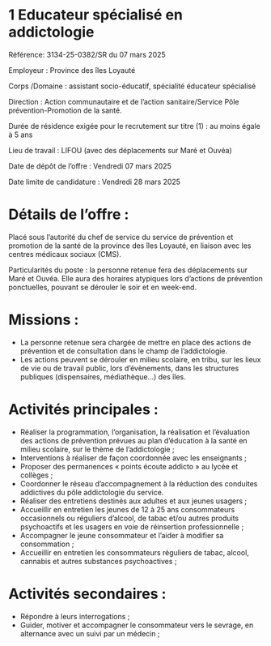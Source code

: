 # 1 Educateur spécialisé en addictologie

Référence: 3134-25-0382/SR du 07 mars 2025

Employeur : Province des îles Loyauté

Corps /Domaine : assistant socio-éducatif, spécialité éducateur spécialisé

Direction : Action communautaire et de l’action sanitaire/Service Pôle prévention-Promotion de la santé.

Durée de résidence exigée pour le recrutement sur titre (1) : au moins égale à 5 ans

Lieu de travail : LIFOU (avec des déplacements sur Maré et Ouvéa)

Date de dépôt de l’offre : Vendredi 07 mars 2025

Date limite de candidature : Vendredi 28 mars 2025

# Détails de l’offre :

Placé sous l’autorité du chef de service du service de prévention et promotion de la santé de la province des îles Loyauté, en liaison avec les centres médicaux sociaux (CMS).

Particularités du poste : la personne retenue fera des déplacements sur Maré et Ouvéa. Elle aura des horaires atypiques lors d’actions de prévention ponctuelles, pouvant se dérouler le soir et en week-end.

# Missions :

- La personne retenue sera chargée de mettre en place des actions de prévention et de consultation dans le champ de l’addictologie.
- Les actions peuvent se dérouler en milieu scolaire, en tribu, sur les lieux de vie ou de travail public, lors d’évènements, dans les structures publiques (dispensaires, médiathèque…) des îles.

# Activités principales :

- Réaliser la programmation, l’organisation, la réalisation et l’évaluation des actions de prévention prévues au plan d’éducation à la santé en milieu scolaire, sur le thème de l’addictologie ;
- Interventions à réaliser de façon coordonnée avec les enseignants ;
- Proposer des permanences « points écoute addicto » au lycée et collèges ;
- Coordonner le réseau d’accompagnement à la réduction des conduites addictives du pôle addictologie du service.
- Réaliser des entretiens destinés aux adultes et aux jeunes usagers ;
- Accueillir en entretien les jeunes de 12 à 25 ans consommateurs occasionnels ou réguliers d’alcool, de tabac et/ou autres produits psychoactifs et les usagers en voie de réinsertion professionnelle ;
- Accompagner le jeune consommateur et l’aider à modifier sa consommation ;
- Accueillir en entretien les consommateurs réguliers de tabac, alcool, cannabis et autres substances psychoactives ;

# Activités secondaires :

- Répondre à leurs interrogations ;
- Guider, motiver et accompagner le consommateur vers le sevrage, en alternance avec un suivi par un médecin ;
